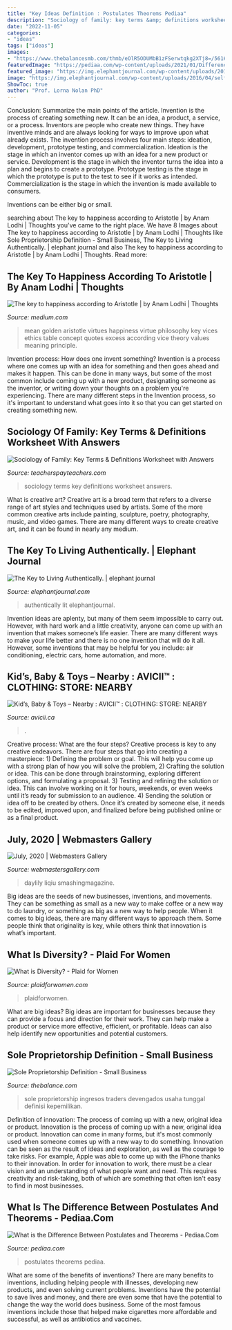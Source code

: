 ```yaml
---
title: "Key Ideas Definition : Postulates Theorems Pediaa"
description: "Sociology of family: key terms &amp; definitions worksheet with answers"
date: "2022-11-05"
categories:
- "ideas"
tags: ["ideas"]
images:
- "https://www.thebalancesmb.com/thmb/eOlR5ODUMbB1zFSerwtqkg2XTj8=/5616x3744/filters:fill(auto,1)/woman-using-tablet-computer-in-asmall-bakery-452287479-5a624c19f1300a003750cac4.jpg"
featuredImage: "https://pediaa.com/wp-content/uploads/2021/01/Difference-Between-Postulates-and-Theorems-Comparison-Summary-768x680.jpg"
featured_image: "https://img.elephantjournal.com/wp-content/uploads/2016/04/self-artist-recreate-erase-half-girl-drawing-deviantart.jpg"
image: "https://img.elephantjournal.com/wp-content/uploads/2016/04/self-artist-recreate-erase-half-girl-drawing-deviantart.jpg"
ShowToc: true
author: "Prof. Lorna Nolan PhD"
---
```



Conclusion: Summarize the main points of the article.
Invention is the process of creating something new. It can be an idea, a product, a service, or a process. Inventors are people who create new things. They have inventive minds and are always looking for ways to improve upon what already exists.
The invention process involves four main steps: ideation, development, prototype testing, and commercialization. Ideation is the stage in which an inventor comes up with an idea for a new product or service. Development is the stage in which the inventor turns the idea into a plan and begins to create a prototype. Prototype testing is the stage in which the prototype is put to the test to see if it works as intended. Commercialization is the stage in which the invention is made available to consumers.

Inventions can be either big or small.

	

		
searching about The key to happiness according to Aristotle | by Anam Lodhi | Thoughts you've came to the right place. We have 8 Images about The key to happiness according to Aristotle | by Anam Lodhi | Thoughts like Sole Proprietorship Definition - Small Business, The Key to Living Authentically. | elephant journal and also The key to happiness according to Aristotle | by Anam Lodhi | Thoughts. Read more:
		
    
## The Key To Happiness According To Aristotle | By Anam Lodhi | Thoughts

<img loading=lazy src="https://miro.medium.com/max/1000/1*BMJ35TtyRLjN5QFwS1cUMw.png" onerror="this.onerror=null;this.src='https://tse1.mm.bing.net/th?id=OIP._pCWeafp1rBUuwHhngsDGAHaF2&amp;pid=15.1';" alt="The key to happiness according to Aristotle | by Anam Lodhi | Thoughts">

_Source: medium.com_

>mean golden aristotle virtues happiness virtue philosophy key vices ethics table concept quotes excess according vice theory values meaning principle. 

	

Invention process: How does one invent something?
Invention is a process where one comes up with an idea for something and then goes ahead and makes it happen. This can be done in many ways, but some of the most common include coming up with a new product, designating someone as the inventor, or writing down your thoughts on a problem you're experiencing. There are many different steps in the Invention process, so it's important to understand what goes into it so that you can get started on creating something new.

    
## Sociology Of Family: Key Terms &amp; Definitions Worksheet With Answers

<img loading=lazy src="https://ecdn.teacherspayteachers.com/thumbitem/Sociology-of-Family-Key-Terms-Definitions-Worksheet-with-Answers-1635931-1500875464/original-1635931-4.jpg" onerror="this.onerror=null;this.src='https://tse2.mm.bing.net/th?id=OIP.qQvSJyETSD_H3zMmariWcAAAAA&amp;pid=15.1';" alt="Sociology of Family: Key Terms &amp; Definitions Worksheet with Answers">

_Source: teacherspayteachers.com_

>sociology terms key definitions worksheet answers. 

	

What is creative art?
Creative art is a broad term that refers to a diverse range of art styles and techniques used by artists. Some of the more common creative arts include painting, sculpture, poetry, photography, music, and video games. There are many different ways to create creative art, and it can be found in nearly any medium.

    
## The Key To Living Authentically. | Elephant Journal

<img loading=lazy src="https://img.elephantjournal.com/wp-content/uploads/2016/04/self-artist-recreate-erase-half-girl-drawing-deviantart.jpg" onerror="this.onerror=null;this.src='https://tse3.mm.bing.net/th?id=OIP.pyDAOWGcL96gOk2El4IwxQHaJ7&amp;pid=15.1';" alt="The Key to Living Authentically. | elephant journal">

_Source: elephantjournal.com_

>authentically lit elephantjournal. 

	

Invention ideas are aplenty, but many of them seem impossible to carry out. However, with hard work and a little creativity, anyone can come up with an invention that makes someone’s life easier. There are many different ways to make your life better and there is no one invention that will do it all. However, some inventions that may be helpful for you include: air conditioning, electric cars, home automation, and more.

    
## Kid’s, Baby &amp; Toys – Nearby : AVICII™ : CLOTHING: STORE: NEARBY

<img loading=lazy src="https://www.avicii.ca/wp-content/uploads/2018/05/AVICII-CLOTHING-STORE-FOR-BAGS-NEARBY.jpg" onerror="this.onerror=null;this.src='https://tse4.mm.bing.net/th?id=OIP.jna1LUyGLuGZdoo3x6XVbQAAAA&amp;pid=15.1';" alt="Kid’s, Baby &amp; Toys – Nearby : AVICII™ : CLOTHING: STORE: NEARBY">

_Source: avicii.ca_

>. 

	

Creative process: What are the four steps?
Creative process is key to any creative endeavors. There are four steps that go into creating a masterpiece: 1) Defining the problem or goal. This will help you come up with a strong plan of how you will solve the problem, 2) Crafting the solution or idea. This can be done through brainstorming, exploring different options, and formulating a proposal. 3) Testing and refining the solution or idea. This can involve working on it for hours, weekends, or even weeks until it’s ready for submission to an audience. 4) Sending the solution or idea off to be created by others. Once it’s created by someone else, it needs to be edited, improved upon, and finalized before being published online or as a final product.

    
## July, 2020 | Webmasters Gallery

<img loading=lazy src="http://files.smashingmagazine.com/wallpapers/aug-17/hello-again/nocal/aug-17-hello-again-nocal-1920x1080.png" onerror="this.onerror=null;this.src='https://tse1.mm.bing.net/th?id=OIP.m-_WpMe_xqSa6f56re6VxQHaEK&amp;pid=15.1';" alt="July, 2020 | Webmasters Gallery">

_Source: webmastersgallery.com_

>daylily liqiu smashingmagazine. 

	

Big ideas are the seeds of new businesses, inventions, and movements. They can be something as small as a new way to make coffee or a new way to do laundry, or something as big as a new way to help people. When it comes to big ideas, there are many different ways to approach them. Some people think that originality is key, while others think that innovation is what’s important.

    
## What Is Diversity? - Plaid For Women

<img loading=lazy src="https://www.plaidforwomen.com/wp-content/uploads/2015/01/What-is-Diversity-Dr-Danon-Carter-Plaid-for-Women.jpg" onerror="this.onerror=null;this.src='https://tse1.mm.bing.net/th?id=OIP.F3-LYqvtAlfUzQtN3D7QDwHaEK&amp;pid=15.1';" alt="What is Diversity? - Plaid for Women">

_Source: plaidforwomen.com_

>plaidforwomen. 

	

What are big ideas?
Big ideas are important for businesses because they can provide a focus and direction for their work. They can help make a product or service more effective, efficient, or profitable. Ideas can also help identify new opportunities and potential customers.

    
## Sole Proprietorship Definition - Small Business

<img loading=lazy src="https://www.thebalancesmb.com/thmb/eOlR5ODUMbB1zFSerwtqkg2XTj8=/5616x3744/filters:fill(auto,1)/woman-using-tablet-computer-in-asmall-bakery-452287479-5a624c19f1300a003750cac4.jpg" onerror="this.onerror=null;this.src='https://tse3.mm.bing.net/th?id=OIP.64nNDweMqd5upEiY3941SwHaE8&amp;pid=15.1';" alt="Sole Proprietorship Definition - Small Business">

_Source: thebalance.com_

>sole proprietorship ingresos traders devengados usaha tunggal definisi kepemilikan. 

	

Definition of innovation: The process of coming up with a new, original idea or product.
Innovation is the process of coming up with a new, original idea or product. Innovation can come in many forms, but it's most commonly used when someone comes up with a new way to do something. Innovation can be seen as the result of ideas and exploration, as well as the courage to take risks. For example, Apple was able to come up with the iPhone thanks to their innovation. In order for innovation to work, there must be a clear vision and an understanding of what people want and need. This requires creativity and risk-taking, both of which are something that often isn't easy to find in most businesses.

    
## What Is The Difference Between Postulates And Theorems - Pediaa.Com

<img loading=lazy src="https://pediaa.com/wp-content/uploads/2021/01/Difference-Between-Postulates-and-Theorems-Comparison-Summary-768x680.jpg" onerror="this.onerror=null;this.src='https://tse3.mm.bing.net/th?id=OIP.zfK2oP3elmGeyl8fZTXXRwHaGj&amp;pid=15.1';" alt="What is the Difference Between Postulates and Theorems - Pediaa.Com">

_Source: pediaa.com_

>postulates theorems pediaa. 

	

What are some of the benefits of inventions?
There are many benefits to inventions, including helping people with illnesses, developing new products, and even solving current problems. Inventions have the potential to save lives and money, and there are even some that have the potential to change the way the world does business. Some of the most famous inventions include those that helped make cigarettes more affordable and successful, as well as antibiotics and vaccines.

